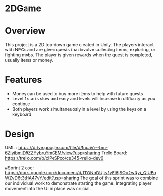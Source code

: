 # 2DGame


# Overview
This project is a 2D top-down game created in Unity. The players interact with NPCs and are given quests that involve collecting items, exploring, or fighting mobs. The player is given rewards when the quest is completed, usually items or money. 

# Features
- Money can be used to buy more items to help with future quests
- Level 1 starts slow and easy and levels will increase in difficulty as you continue
- Both players work simultaneuosly in a level by using the keys on a keyboard

# Design
UML : https://drive.google.com/file/d/1ncaVr--bm-6ZlyibmiD9ZZYybruYmCEM/view?usp=sharing
Trello Board: https://trello.com/b/cIPeSPxo/cs345-trello-dev6

#Sprint 2
doc: https://docs.google.com/document/d/1TONnDUjtv5yFl8jSOo2wNyt_QlUEoWZvD6t3tHA47vY/edit?usp=sharing
The goal of this sprint was to combine our individiual work to demonstrate starting the game. Integrating player movement into the UI in place was crucial.

